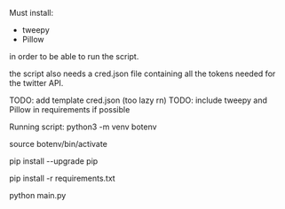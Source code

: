 Must install:
- tweepy
- Pillow

in order to be able to run the script.

the script also needs a cred.json file containing all the tokens needed for the twitter API.

TODO: add template cred.json (too lazy rn)
TODO: include tweepy and Pillow in requirements if possible

Running script: 
python3 -m venv botenv

source botenv/bin/activate

pip install --upgrade pip

pip install -r requirements.txt

python main.py

